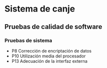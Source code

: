 # Sistema de canje
## Pruebas de calidad de software
### Pruebas de sistema
* P8 Corrección de encriptación de datos
* P10 Utilización media del procesador
* P13 Adecuación de la interfaz externa
